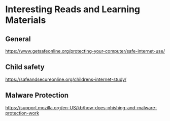# Interesting Reads and Learning Materials

## General

https://www.getsafeonline.org/protecting-your-computer/safe-internet-use/

## Child safety

https://safeandsecureonline.org/childrens-internet-study/

## Malware Protection

https://support.mozilla.org/en-US/kb/how-does-phishing-and-malware-protection-work
